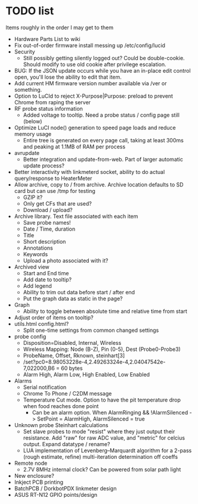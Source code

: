 # TODO list
Items roughly in the order I may get to them

* Hardware Parts List to wiki
* Fix out-of-order firmware install messing up /etc/config/lucid
* Security
    * Still possibly getting silently logged out? Could be double-cookie. Should modify to use old cookie after privilege escalation.
* BUG: If the JSON update occurs while you have an in-place edit control open, you'll lose the ability to edit that item.
* Add current HM firmware version number available via /ver or something.
* Option to LuCId to reject X-Purpose|Purpose: preload to prevent Chrome from raping the server
* RF probe status information
    * Added voltage to tooltip.  Need a probe status / config page still (below)
* Optimize LuCI node() generation to speed page loads and reduce memory usage
    * Entire tree is generated on every page call, taking at least 300ms and peaking at 1.1MB of RAM per process
* avrupdate 
    * Better integration and update-from-web.  Part of larger automatic update process?
* Better interactivity with linkmeterd socket, ability to do actual query/response to HeaterMeter
* Allow archive, copy to / from archive.  Archive location defaults to SD card but can use /tmp for testing
    * GZIP it?
    * Only get CFs that are used?
    * Download / upload?
* Archive library.  Text file associated with each item
    * Save probe names!
    * Date / Time, duration
    * Title 
    * Short description
    * Annotations
    * Keywords
    * Upload a photo associated with it?
* Archived view
    * Start and End time
    * Add date to tooltip?
    * Add legend
    * Ability to trim out data before start / after end
    * Put the graph data as static in the page?
* Graph
    * Ability to toggle between absolute time and relative time from start
* Adjust order of items on tooltip?
* utils.html  config.html?  
    * Split one-time settings from common changed settings
* probe config 
    * Disposition=Disabled, Internal, Wireless
    * Wireless Mapping: Node (B-Z), Pin (0-5), Dest (Probe0-Probe3)
    * ProbeName, Offset, Rknown, steinhart[3]
    * /set?pc0=8.98053228e-4,2.49263324e-4,2.04047542e-7,022000,B6  = 60 bytes
    * Alarm High, Alarm Low, High Enabled, Low Enabled
* Alarms
    * Serial notification
    * Chrome To Phone / C2DM message
    * Temperature Cut mode.  Option to have the pit temperature drop when food reaches done point
        * Can be an alarm option.  When AlarmRinging && !AlarmSilenced -> SetPoint = AlarmHigh, AlarmSilenced = true
* Unknown probe Steinhart calculations
    * Set slave probes to mode "resist" where they just output their resistance. Add "raw" for raw ADC value, and "metric" for celcius output. Expand datatype / rename?
    * LUA implementation of Levenberg–Marquardt algorithm for a 2-pass (rough estimate, refine) multi-iteration determination off coeffs
* Remote node
    * 2.7V 8MHz internal clock?  Can be powered from solar path light
* New enclosure?
* Inkject PCB printing
* BatchPCB / DorkbotPDX linkmeter design
* ASUS RT-N12 GPIO points/design
